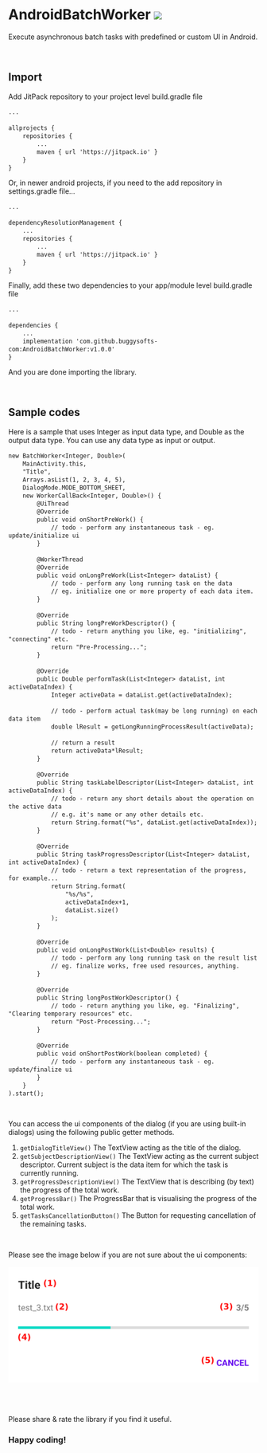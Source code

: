 # AndroidBatchWorker [![](https://jitpack.io/v/buggysofts-com/AndroidBatchWorker.svg)](https://jitpack.io/#buggysofts-com/AndroidBatchWorker)
Execute asynchronous batch tasks with predefined or custom UI in Android.

<br />

## Import
Add JitPack repository to your project level build.gradle file
```
...

allprojects {
    repositories {
        ...
        maven { url 'https://jitpack.io' }
    }
}
```
Or, in newer android projects, if you need to the add repository in settings.gradle file...
```
...

dependencyResolutionManagement {
    ...
    repositories {
        ...
        maven { url 'https://jitpack.io' }
    }
}
```
Finally, add these two dependencies to your app/module level build.gradle file
```
...

dependencies {
    ...
    implementation 'com.github.buggysofts-com:AndroidBatchWorker:v1.0.0'
}
```
And you are done importing the library.

<br />

## Sample codes

Here is a sample that uses Integer as input data type, and Double as the output data type.
You can use any data type as input or output.

```
new BatchWorker<Integer, Double>(
    MainActivity.this,
    "Title",
    Arrays.asList(1, 2, 3, 4, 5),
    DialogMode.MODE_BOTTOM_SHEET,
    new WorkerCallBack<Integer, Double>() {
        @UiThread
        @Override
        public void onShortPreWork() {
            // todo - perform any instantaneous task - eg. update/initialize ui
        }
    
        @WorkerThread
        @Override
        public void onLongPreWork(List<Integer> dataList) {
            // todo - perform any long running task on the data
            // eg. initialize one or more property of each data item.
        }
    
        @Override
        public String longPreWorkDescriptor() {
            // todo - return anything you like, eg. "initializing", "connecting" etc.
            return "Pre-Processing...";
        }
    
        @Override
        public Double performTask(List<Integer> dataList, int activeDataIndex) {
            Integer activeData = dataList.get(activeDataIndex);
    
            // todo - perform actual task(may be long running) on each data item
            double lResult = getLongRunningProcessResult(activeData);
    
            // return a result
            return activeData*lResult;
        }
    
        @Override
        public String taskLabelDescriptor(List<Integer> dataList, int activeDataIndex) {
            // todo - return any short details about the operation on the active data
            // e.g. it's name or any other details etc.
            return String.format("%s", dataList.get(activeDataIndex));
        }
    
        @Override
        public String taskProgressDescriptor(List<Integer> dataList, int activeDataIndex) {
            // todo - return a text representation of the progress, for example...
            return String.format(
                "%s/%s",
                activeDataIndex+1,
                dataList.size()
            );
        }
    
        @Override
        public void onLongPostWork(List<Double> results) {
            // todo - perform any long running task on the result list
            // eg. finalize works, free used resources, anything.
        }
    
        @Override
        public String longPostWorkDescriptor() {
            // todo - return anything you like, eg. "Finalizing", "Clearing temporary resources" etc.
            return "Post-Processing...";
        }
    
        @Override
        public void onShortPostWork(boolean completed) {
            // todo - perform any instantaneous task - eg. update/finalize ui
        }
    }
).start();
```

<br />

You can access the ui components of the dialog (if you are using built-in dialogs) using the following public getter methods.

1. ```getDialogTitleView()``` The TextView acting as the title of the dialog.
2. ```getSubjectDescriptionView()``` The TextView acting as the current subject descriptor. Current subject is the data item for which the task is currently running.
3. ```getProgressDescriptionView()``` The TextView that is describing (by text) the progress of the total work.
4. ```getProgressBar()``` The ProgressBar that is visualising the progress of the total work.
5. ```getTasksCancellationButton()``` The Button for requesting cancellation of the remaining tasks.

<br />

Please see the image below if you are not sure about the ui components:
<br />
<br />
![UI components](/app/src/main/res/drawable/dlg_components.png)

<br />
<br />

Please share & rate the library if you find it useful.

### Happy coding!